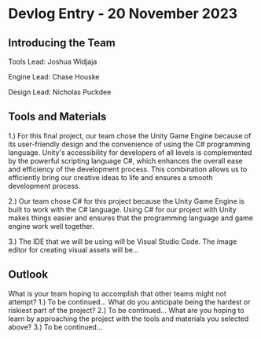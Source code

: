 # Devlog Entry - 20 November 2023
## Introducing the Team
Tools Lead: Joshua Widjaja

Engine Lead: Chase Houske

Design Lead: Nicholas Puckdee

## Tools and Materials
1.) For this final project, our team chose the Unity Game Engine because of its user-friendly design and the convenience of using the C# programming language. Unity's accessibility for developers of all levels is complemented by the powerful scripting language C#, which enhances the overall ease and efficiency of the development process. This combination allows us to efficiently bring our creative ideas to life and ensures a smooth development process.

2.) Our team chose C# for this project because the Unity Game Engine is built to work with the C# language. Using C# for our project with Unity makes things easier and ensures that the programming language and game engine work well together.

3.) The IDE that we will be using will be Visual Studio Code. The image editor for creating visual assets will be...

## Outlook
What is your team hoping to accomplish that other teams might not attempt?
1.) To be continued...
What do you anticipate being the hardest or riskiest part of the project?
2.) To be continued...
What are you hoping to learn by approaching the project with the tools and materials you selected above?
3.) To be continued...
